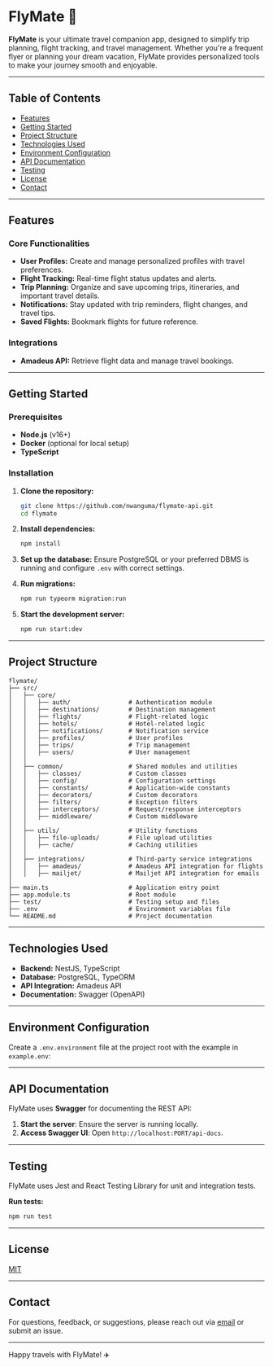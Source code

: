 # FlyMate 🛫

**FlyMate** is your ultimate travel companion app, designed to simplify trip planning, flight tracking, and travel management. Whether you're a frequent flyer or planning your dream vacation, FlyMate provides personalized tools to make your journey smooth and enjoyable.

---

## Table of Contents

- [Features](#features)
- [Getting Started](#getting-started)
- [Project Structure](#project-structure)
- [Technologies Used](#technologies-used)
- [Environment Configuration](#environment-configuration)
- [API Documentation](#api-documentation)
- [Testing](#testing)
- [License](#license)
- [Contact](#contact)

---

## Features

### Core Functionalities

- **User Profiles:** Create and manage personalized profiles with travel preferences.
- **Flight Tracking:** Real-time flight status updates and alerts.
- **Trip Planning:** Organize and save upcoming trips, itineraries, and important travel details.
- **Notifications:** Stay updated with trip reminders, flight changes, and travel tips.
- **Saved Flights:** Bookmark flights for future reference.

### Integrations

- **Amadeus API:** Retrieve flight data and manage travel bookings.

---

## Getting Started

### Prerequisites

- **Node.js** (v16+)
- **Docker** (optional for local setup)
- **TypeScript**

### Installation

1. **Clone the repository:**

   ```bash
   git clone https://github.com/nwanguma/flymate-api.git
   cd flymate
   ```

2. **Install dependencies:**

   ```bash
   npm install
   ```

3. **Set up the database:**
   Ensure PostgreSQL or your preferred DBMS is running and configure `.env` with correct settings.

4. **Run migrations:**

   ```bash
   npm run typeorm migration:run
   ```

5. **Start the development server:**
   ```bash
   npm run start:dev
   ```

---

## Project Structure

```
flymate/
├── src/
│   ├── core/
│   │   ├── auth/                # Authentication module
│   │   ├── destinations/        # Destination management
│   │   ├── flights/             # Flight-related logic
│   │   ├── hotels/              # Hotel-related logic
│   │   ├── notifications/       # Notification service
│   │   ├── profiles/            # User profiles
│   │   ├── trips/               # Trip management
│   │   ├── users/               # User management
│   │
│   ├── common/                  # Shared modules and utilities
│   │   ├── classes/             # Custom classes
│   │   ├── config/              # Configuration settings
│   │   ├── constants/           # Application-wide constants
│   │   ├── decorators/          # Custom decorators
│   │   ├── filters/             # Exception filters
│   │   ├── interceptors/        # Request/response interceptors
│   │   ├── middleware/          # Custom middleware
│   │
│   ├── utils/                   # Utility functions
│   │   ├── file-uploads/        # File upload utilities
│   │   ├── cache/               # Caching utilities
│   │
│   ├── integrations/            # Third-party service integrations
│   │   ├── amadeus/             # Amadeus API integration for flights
│   │   ├── mailjet/             # Mailjet API integration for emails
│
├── main.ts                      # Application entry point
├── app.module.ts                # Root module
├── test/                        # Testing setup and files
├── .env                         # Environment variables file
└── README.md                    # Project documentation
```

---

## Technologies Used

- **Backend:** NestJS, TypeScript
- **Database:** PostgreSQL, TypeORM
- **API Integration:** Amadeus API
- **Documentation:** Swagger (OpenAPI)

---

## Environment Configuration

Create a `.env.environment` file at the project root with the example in `example.env`:

---

## API Documentation

FlyMate uses **Swagger** for documenting the REST API:

1. **Start the server**: Ensure the server is running locally.
2. **Access Swagger UI**: Open `http://localhost:PORT/api-docs`.

---

## Testing

FlyMate uses Jest and React Testing Library for unit and integration tests.

**Run tests:**

```bash
npm run test
```

---

## License

[MIT](LICENSE)

---

## Contact

For questions, feedback, or suggestions, please reach out via [email](mailto:nwangumat@gmail.com) or submit an issue.

---

Happy travels with FlyMate! ✈️

